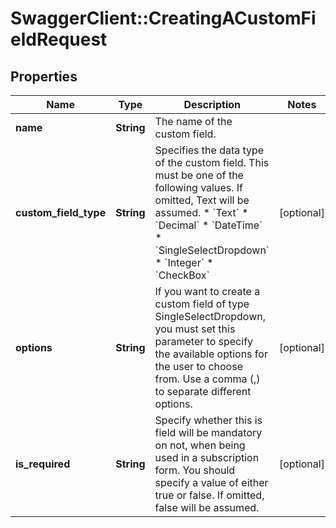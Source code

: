 # SwaggerClient::CreatingACustomFieldRequest

## Properties
Name | Type | Description | Notes
------------ | ------------- | ------------- | -------------
**name** | **String** | The name of the custom field. | 
**custom_field_type** | **String** | Specifies the data type of the custom field. This must be one of the following values. If omitted, Text will be assumed. * &#x60;Text&#x60; * &#x60;Decimal&#x60; * &#x60;DateTime&#x60; * &#x60;SingleSelectDropdown&#x60; * &#x60;Integer&#x60; * &#x60;CheckBox&#x60; | [optional] 
**options** | **String** | If you want to create a custom field of type SingleSelectDropdown, you must set this parameter to specify the available options for the user to choose from. Use a comma (,) to separate different options. | [optional] 
**is_required** | **String** | Specify whether this is field will be mandatory on not, when being used in a subscription form. You should specify a value of either true or false. If omitted, false will be assumed. | [optional] 


